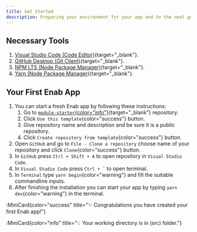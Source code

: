 ```yaml
---
title: Get Started
description: Preparing your environment for your app and to the next generation of businesses.
---
```


## Necessary Tools

1. [Visual Studio Code (Code Editor)](https://code.visualstudio.com/download){target="_blank"}.
1. [GitHub Desktop (Git Client)](https://desktop.github.com/){target="_blank"}.
1. [NPM LTS (Node Package Manager)](https://nodejs.org/en/download/){target="_blank"}.
1. [Yarn (Node Package Manager)](https://yarnpkg.com/en/docs/install){target="_blank"}.

## Your First Enab App
1. You can start a fresh Enab app by following these instructions:
    1. Go to [`module-starter`{color="info"}](https://github.com/EnabApp/module-starter){target="_blank"} repository.
    1. Click `Use this template`{color="success"} button.
    1. Give repository name and description and be sure it is a public repository.
    1. Click `Create repository from template`{color="success"} button.
1. Open `GitHub` and go to `File - Clone a repository` choose name of your repository and click `Clone`{color="success"} button.
1. In `GitHub` press `Ctrl + Shift + A` to open repository in `Visual Studio Code`.
1. In `Visual Studio Code` press ``` Ctrl + ` ``` to open terminal.
1. In `Terminal` type `yarn begin`{color="warning"} and fill the suitable commandline inputs.
1. After finishing the installation you can start your app by typing `yarn dev`{color="warning"} in the terminal.


:MiniCard{color="success" title="✨ Congratulations you have created your first Enab app!"}

:MiniCard{color="info" title="💡 Your working directory is in (src) folder."}

